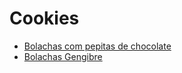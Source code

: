 # Cookies

- [Bolachas com pepitas de chocolate](./chocolate-chip-cookies.md)
- [Bolachas Gengibre](./bolachas-gengibre.md)
